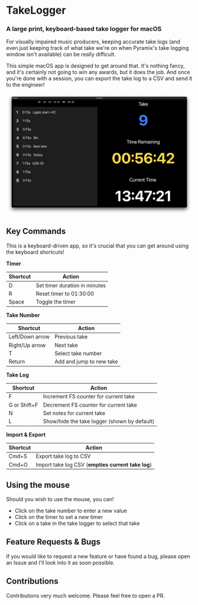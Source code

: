 # TakeLogger
### A large print, keyboard-based take logger for macOS

For visually impaired music producers, keeping accurate take logs (and even just keeping track of what take we're on when Pyramix's take logging window isn't available) can be really difficult.

This simple macOS app is designed to get around that. It's nothing fancy, and it's certainly not going to win any awards, but it does the job. And once you're done with a session, you can export the take log to a CSV and send it to the engineer!

![Screenshot](/screenshot.png)

## Key Commands

This is a keyboard-driven app, so it's crucial that you can get around using the keyboard shortcuts!

**Timer**

| Shortcut | Action |
| -------- | ------ |
| D | Set timer duration in minutes |
| R | Reset timer to 01:30:00 |
| Space | Toggle the timer |

**Take Number**

| Shortcut | Action |
| -------- | ------ |
| Left/Down arrow | Previous take |
| Right/Up arrow | Next take |
| T | Select take number |
| Return | Add and jump to new take |

**Take Log**

| Shortcut | Action |
| -------- | ------ |
| F | Increment FS counter for current take |
| G or Shift+F | Decrement FS counter for current take |
| N | Set notes for current take |
| L | Show/hide the take logger (shown by default) |

**Import & Export**

| Shortcut | Action |
| -------- | ------ |
| Cmd+S | Export take log to CSV |
| Cmd+O | Import take log CSV (**empties current take log**) |

## Using the mouse

Should you wish to use the mouse, you can!

* Click on the take number to enter a new value
* Click on the timer to set a new timer
* Click on a take in the take logger to select that take

## Feature Requests & Bugs

If you would like to request a new feature or have found a bug, please open an Issue and I'll look into it as soon possible.

## Contributions

Contributions very much welcome. Please feel free to open a PR.
